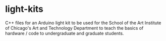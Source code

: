 # light-kits
C++ files for an Arduino light kit to be used for the School of the Art Institute of Chicago's Art and Technology Department to teach the basics of hardware / code to undergraduate and graduate students.   
